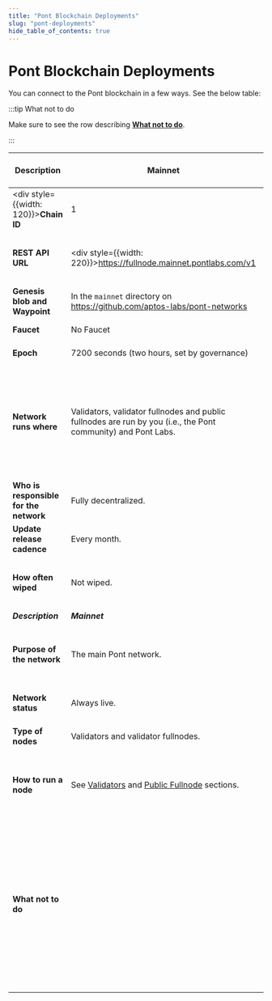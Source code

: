 ```yaml
---
title: "Pont Blockchain Deployments"
slug: "pont-deployments"
hide_table_of_contents: true
---
```


# Pont Blockchain Deployments

You can connect to the Pont blockchain in a few ways. See the below table:

:::tip What not to do

Make sure to see the row describing [**What not to do**](#what-not-to-do).

:::

|Description | Mainnet | Devnet | Long-lived Testnet | Pont Incentivized Testnet (AIT)|
|---|---|---|---|---|
|<div style={{width: 120}}>**Chain ID**</div>| 1 |[On Pont Explorer **select Devnet from top right**](https://explorer.pontlabs.com/?network=Devnet).| 2|  Available during AIT program.|
|**REST API URL**| <div style={{width: 220}}>https://fullnode.mainnet.pontlabs.com/v1</div> |<div style={{width: 220}}>https://fullnode.devnet.pontlabs.com/v1</div> | <div style={{width: 220}}>https://fullnode.testnet.pontlabs.com/v1</div> | <div style={{width: 110}}>Available during AIT program. </div>|
|**Genesis blob and Waypoint**| In the `mainnet` directory on https://github.com/aptos-labs/pont-networks |In the `devnet` directory on https://github.com/aptos-labs/pont-networks  | <div style={{width: 200}}>In the `testnet` directory on https://github.com/aptos-labs/pont-networks </div>| Available during AIT program.  |
|**Faucet**| No Faucet |<div style={{width: 200}}>https://faucet.devnet.pontlabs.com/</div> | <div style={{width: 200}}>(dApp): https://pontlabs.com/testnet-faucet </div>|Available during AIT program.|
|**Epoch**| 7200 seconds (two hours, set by governance) |--- | 7200 seconds (two hours) |Available during AIT program.|
|**Network runs where**| Validators, validator fullnodes and public fullnodes are run by you (i.e., the Pont community) and Pont Labs. |<div style={{width: 200}}>Validators run on Pont Labs servers. Fullnodes are run by both Pont Labs and you (i.e., the Pont community).</div>|<div style={{width: 200}}>Validators run on Pont Labs servers. Fullnodes are run by both Pont Labs and you (i.e., the Pont community).</div> | Some Validators run on Pont servers, others are run by the Pont community. Fullnodes are run by Pont Labs and the community.|
|**Who is responsible for the network**| Fully decentralized. |Managed by Pont Team. | Managed by Pont Team. | Managed by Pont Labs and the community.|
|**Update release cadence**| Every month. |Every week. |Every 2 weeks. | Managed by Pont Labs and the community.|
|**How often wiped**| Not wiped. |Every week.| Not wiped. | Wiped permanently after AIT program concludes.|
|***Description*** | ***Mainnet*** | ***Devnet*** | ***Long-lived Testnet*** |  ***AIT***|
|**Purpose of the network**| The main Pont network. |The devnet is built to experiment with new ideas, improve performance and enhance the user experience.| | For executing the Pont Incentivized Testnet programs for the community.|
|**Network status**| Always live. |Mostly live, with brief interruptions during regular updates. |Mostly live, with brief interruptions during regular updates. | Live only during Incentivized Testnet drives. |
|**Type of nodes** |Validators and validator fullnodes. |Validators and public fullnodes. | Validators and public fullnodes. | Validators and validator fullnodes.|
|**How to run a node**| See [Validators](/nodes/validator-node/validators) and [Public Fullnode](/nodes/full-node/public-fullnode) sections.  |N/A, run by Pont Labs team. |See [Validators](/nodes/validator-node/validators) and [Public Fullnode](/nodes/full-node/public-fullnode) sections. | See the node deployment guides published during AIT program.|
|<span id="what-not-to-do">**What not to do**</span>||Do not attempt to sync your local AIT fullnode or AIT validator node with devnet. | |Make sure you deploy your local AIT fullnode, AIT validator node and AIT validator fullnode in the test mode, and follow the instructions in the node deployment guides published during AIT program.|

